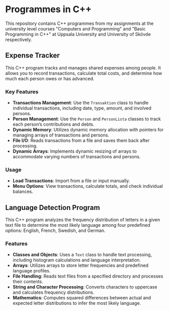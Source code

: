 # Programmes in C++
This repository contains C++ programmes from my assignments at the university level courses "Computers and Programming" and "Basic Programming in C++" at Uppsala University and University of Skövde respectively.

## Expense Tracker

This C++ program tracks and manages shared expenses among people. It allows you to record transactions, calculate total costs, and determine how much each person owes or has advanced.

### Key Features

- **Transactions Management**: Use the `Transaktion` class to handle individual transactions, including date, type, amount, and involved persons.
- **Person Management**: Use the `Person` and `PersonLista` classes to track each person’s contributions and debts.
- **Dynamic Memory**: Utilizes dynamic memory allocation with pointers for managing arrays of transactions and persons.
- **File I/O**: Reads transactions from a file and saves them back after processing.
- **Dynamic Arrays**: Implements dynamic resizing of arrays to accommodate varying numbers of transactions and persons.

### Usage

- **Load Transactions**: Import from a file or input manually.
- **Menu Options**: View transactions, calculate totals, and check individual balances.


## Language Detection Program

This C++ program analyzes the frequency distribution of letters in a given text file to determine the most likely language among four predefined options: English, French, Swedish, and German. 

### Features

- **Classes and Objects**: Uses a `Text` class to handle text processing, including histogram calculations and language interpretation.
- **Arrays**: Utilizes arrays to store letter frequencies and predefined language profiles.
- **File Handling**: Reads text files from a specified directory and processes their contents.
- **String and Character Processing**: Converts characters to uppercase and calculates frequency distributions.
- **Mathematics**: Computes squared differences between actual and expected letter distributions to infer the most likely language.



